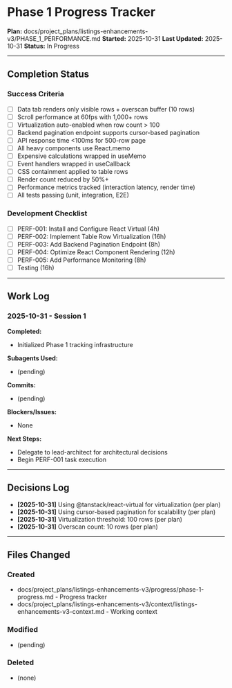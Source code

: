 # Phase 1 Progress Tracker

**Plan:** docs/project_plans/listings-enhancements-v3/PHASE_1_PERFORMANCE.md
**Started:** 2025-10-31
**Last Updated:** 2025-10-31
**Status:** In Progress

---

## Completion Status

### Success Criteria
- [ ] Data tab renders only visible rows + overscan buffer (10 rows)
- [ ] Scroll performance at 60fps with 1,000+ rows
- [ ] Virtualization auto-enabled when row count > 100
- [ ] Backend pagination endpoint supports cursor-based pagination
- [ ] API response time <100ms for 500-row page
- [ ] All heavy components use React.memo
- [ ] Expensive calculations wrapped in useMemo
- [ ] Event handlers wrapped in useCallback
- [ ] CSS containment applied to table rows
- [ ] Render count reduced by 50%+
- [ ] Performance metrics tracked (interaction latency, render time)
- [ ] All tests passing (unit, integration, E2E)

### Development Checklist
- [ ] PERF-001: Install and Configure React Virtual (4h)
- [ ] PERF-002: Implement Table Row Virtualization (16h)
- [ ] PERF-003: Add Backend Pagination Endpoint (8h)
- [ ] PERF-004: Optimize React Component Rendering (12h)
- [ ] PERF-005: Add Performance Monitoring (8h)
- [ ] Testing (16h)

---

## Work Log

### 2025-10-31 - Session 1

**Completed:**
- Initialized Phase 1 tracking infrastructure

**Subagents Used:**
- (pending)

**Commits:**
- (pending)

**Blockers/Issues:**
- None

**Next Steps:**
- Delegate to lead-architect for architectural decisions
- Begin PERF-001 task execution

---

## Decisions Log

- **[2025-10-31]** Using @tanstack/react-virtual for virtualization (per plan)
- **[2025-10-31]** Using cursor-based pagination for scalability (per plan)
- **[2025-10-31]** Virtualization threshold: 100 rows (per plan)
- **[2025-10-31]** Overscan count: 10 rows (per plan)

---

## Files Changed

### Created
- docs/project_plans/listings-enhancements-v3/progress/phase-1-progress.md - Progress tracker
- docs/project_plans/listings-enhancements-v3/context/listings-enhancements-v3-context.md - Working context

### Modified
- (pending)

### Deleted
- (none)
